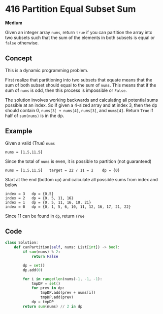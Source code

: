 # 416 Partition Equal Subset Sum

**Medium**

Given an integer array `nums`, return `true` if you can partition the array into two subsets such that the sum of the elements in both subsets is equal or `false` otherwise.

## Concept

This is a dynamic programming problem.

First realize that partitioning into two subsets that equate means that the sum of both subset should equal to the sum of `nums`. This means that if the sum of `nums` is odd, then this process is impossible or `False`.

The solution involves working backwards and calculating all potential sums possible at an index. So if given a 4-sized array and at index 3, then the dp should contain 0, `nums[3] + nums[4]`, `nums[3]`, and `nums[4]`. Return `True` if half of `sum(nums)` is in the dp.

## Example

Given a valid (True) `nums`

```
nums = [1,5,11,5]
```

Since the total of `nums` is even, it is possible to partition (not guaranteed)

```
nums = [1,5,11,5]   target = 22 / 11 = 2    dp = {0}
```

Start at the end (bottom up) and calculate all possible sums from index and below

```
index = 3   dp = {0,5}
index = 2   dp = {0, 5, 11, 16}
index = 1   dp = {0, 5, 11, 16, 10, 21}
index = 0   dp = {0, 1, 5, 6, 10, 11, 12, 16, 17, 21, 22}
```

Since 11 can be found in `dp`, return `True`

## Code

```python
class Solution:
    def canPartition(self, nums: List[int]) -> bool:
        if sum(nums) % 2:
            return False

        dp = set()
        dp.add(0)

        for i in range(len(nums)-1, -1, -1):
            tmpDP = set()
            for prev in dp:
                tmpDP.add(prev + nums[i])
                tmpDP.add(prev)
            dp = tmpDP
        return sum(nums) // 2 in dp
```
